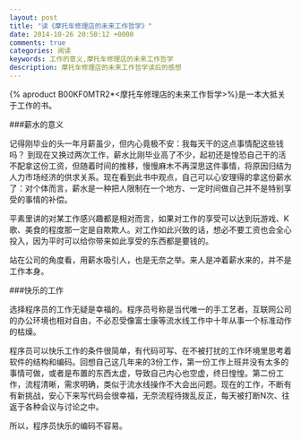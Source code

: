 ```yaml
---
layout: post
title: "读《摩托车修理店的未来工作哲学》"
date: 2014-10-26 20:50:12 +0000
comments: true
categories: 阅读
keywords: 工作的意义,摩托车修理店的未来工作哲学
description: 摩托车修理店的未来工作哲学读后的感想
---
```



{% aproduct B00KF0MTR2*<摩托车修理店的未来工作哲学>%}是一本大抵关于工作的书。

###薪水的意义

记得刚毕业的头一年月薪虽少，但内心竟极不安：我每天干的这点事情配这些钱吗？ 到现在又换过两次工作，薪水比刚毕业高了不少，起初还是惶恐自己干的活不配拿这份工资，但随着时间的推移，慢慢麻木不再深思这件事情，将原因归结为人力市场经济的供求关系。现在看到此书中观点，自己可以心安理得的拿这份薪水了：对个体而言，薪水是一种把人限制在一个地方、一定时间做自己并不是特别享受的事情的补偿。

平素里讲的对某工作感兴趣都是相对而言，如果对工作的享受可以达到玩游戏、K歌、美食的程度那一定是自欺欺人。对工作如此兴致的话，想必不要工资也会全心投入，因为平时可以给你带来如此享受的东西都是要钱的。

站在公司的角度看，用薪水吸引人，也是无奈之举。来人是冲着薪水来的，并不是工作本身。

###快乐的工作

选择程序员的工作无疑是幸福的。程序员号称是当代唯一的手工艺者，互联网公司的办公环境也相对自由，不必忍受像富士康等流水线工作中十年从事一个标准动作的枯燥。

程序员可以快乐工作的条件很简单，有代码可写、在不被打扰的工作环境里思考着软件的结构和编码。回想自己这几年来的3份工作，第一份工作上班并没有太多的事情可做，或者是布置的东西太虚，导致自己内心也空虚，终日惶惶。第二份工作，流程清晰，需求明确，类似于流水线操作不大会出问题。现在的工作，不断有有新挑战，安心下来写代码会很幸福，无奈流程待拨乱反正，每天被打断N次、往返于各种会议与讨论之中。

所以，程序员快乐的编码不容易。